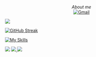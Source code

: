 <p align="center">
    <i>About me</i><br/>
    <a href="mailto:vonguyenphihung123@gmail.com">
        <img src="https://img.shields.io/badge/gmail-blue?style=flat-square&logo=gmail" alt="Gmail">
    </a>
</p>

<img src="https://github-readme-stats.vercel.app/api?username=BossHacke&show_icons=true&icon_color=CE1D2D" />

[![GitHub Streak](https://streak-stats.demolab.com/?user=BossHacke&theme=dark)](https://github.com/BossHacke?tab=repositories)

[![My Skills](https://skillicons.dev/icons?i=dart,flutter,java,git,github,graphql,mysql,nestjs)](https://github.com/BossHacke)

<img src= "http://github-profile-summary-cards.vercel.app/api/cards/most-commit-language?username=BossHacke&theme=radical&exclude=dart,flutter,java,git,github,graphql,mysql,nestjs"/>

<a href="https://github.com/BossHacke">
    <img src="https://github-readme-stats.vercel.app/api/top-langs/?username=BossHacke&langs_count=10&exclude_repo=&hide=jupyter%20notebook,vim%20script,cmake,makefile,batchfile,emacs%20lisp,css,html&layout=compact&card_width=699&hide_border=true&theme=transparent" />
  </a>

<img src="https://raw.githubusercontent.com/trinib/trinib/snake/github-contribution-grid-snake-dark.svg">
</div>

